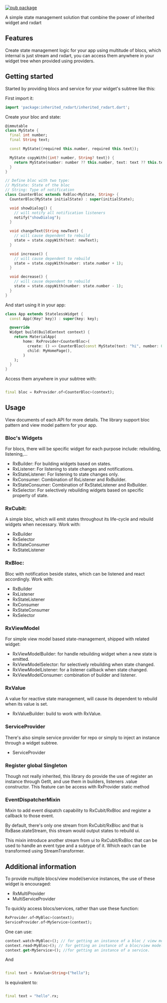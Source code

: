 <!-- 
This README describes the package. If you publish this package to pub.dev,
this README's contents appear on the landing page for your package.

For information about how to write a good package README, see the guide for
[writing package pages](https://dart.dev/guides/libraries/writing-package-pages). 

For general information about developing packages, see the Dart guide for
[creating packages](https://dart.dev/guides/libraries/create-library-packages)
and the Flutter guide for
[developing packages and plugins](https://flutter.dev/developing-packages). 
-->

[![pub package](https://img.shields.io/pub/v/inherited_rxdart?color=green&include_prereleases&style=plastic)](https://pub.dev/packages/inherited_rxdart)

A simple state management solution that combine the power of inherited widget and rxdart

## Features

Create state management logic for your app using multitude of blocs, which internal is just stream
and rxdart, you can access them anywhere in your widget tree when provided using providers.

## Getting started

Started by providing blocs and service for your widget's subtree like this:

First import it:

```dart
import 'package:inherited_rxdart/inherited_rxdart.dart';
```

Create your bloc and state:

```dart
@immutable
class MyState {
  final int number;
  final String text;

  const MyState({required this.number, required this.text});

  MyState copyWith({int? number, String? text}) {
    return MyState(number: number ?? this.number, text: text ?? this.text);
  }
}

// Define bloc with two type:
// MyState: State of the bloc
// String: Type of notification
class CounterBloc extends RxBloc<MyState, String> {
  CounterBloc(MyState initialState) : super(initialState);

  void showDialog() {
    // will notify all notification listeners
    notify("showDialog");
  }

  void changeText(String newText) {
    // will cause dependent to rebuild
    state = state.copyWith(text: newText);
  }

  void increase() {
    // will cause dependent to rebuild
    state = state.copyWith(number: state.number + 1);
  }

  void decrease() {
    // will cause dependent to rebuild
    state = state.copyWith(number: state.number - 1);
  }
}
```

And start using it in your app:

```dart
class App extends StatelessWidget {
  const App({Key? key}) : super(key: key);

  @override
  Widget build(BuildContext context) {
    return MaterialApp(
        home: RxProvider<CounterBloc>(
          create: () => CounterBloc(const MyState(text: "hi", number: 0)),
          child: MyHomePage(),
        )
    );
  }
}
```

Access them anywhere in your subtree with:

```dart

final bloc = RxProvider.of<CounterBloc>(context);
```

## Usage

View documents of each API for more details. The library support bloc pattern and view model pattern
for your app.

### Bloc's Widgets

For blocs, there will be specific widget for each purpose include: rebuilding, listening,...

- RxBuilder: For building widgets based on states.
- RxListener: For listening to state changes and notifications.
- RxStateListener: For listening to state changes only.
- RxConsumer: Combination of RxListener and RxBuilder.
- RxStateConsumer: Combination of RxStateListener and RxBuilder.
- RxSelector: For selectively rebuilding widgets based on specific property of state.

### RxCubit:

A simple bloc, which will emit states throughout its life-cycle and rebuild widgets when necessary.
Work with:

- RxBuilder
- RxSelector
- RxStateConsumer
- RxStateListener

### RxBloc:

Bloc with notification beside states, which can be listened and react accordingly. Work with:

- RxBuilder
- RxListener
- RxStateListener
- RxConsumer
- RxStateConsumer
- RxSelector

### RxViewModel

For simple view model based state-management, shipped with related widget:

- RxViewModelBuilder: for handle rebuilding widget when a new state is emitted.
- RxViewModelSelector: for selectively rebuilding when state changed.
- RxViewModelListener: for a listener callback when state changed.
- RxViewModelConsumer: combination of builder and listener.

### RxValue

A value for reactive state management, will cause its dependent to rebuild when its value is set.

- RxValueBuilder: build to work with RxValue.

### ServiceProvider

There's also simple service provider for repo or simply to inject an instance through a
widget subtree.

- ServiceProvider

### Register global Singleton

Though not really inherited, this library do provide the use of register an instance through GetIt,
and use them in builders, listeners .value constructor. This feature can be access with RxProvider static method

### EventDispatcherMixin

Mixin to add event dispatch capability to RxCubit/RxBloc and register
a callback to those event.

By default, there's only one stream from RxCubit/RxBloc and that is
RxBase.stateStream, this stream would output states to rebuild ui.

This mixin introduce another stream from ui to RxCubit/RxBloc that can
be used to handle an event type and a subtype of it. Which each can be
transformed using StreamTransformer.

## Additional information

To provide multiple blocs/view model/service instances, the use of these widget is encouraged:

- RxMultiProvider
- MultiServiceProvider

To quickly access blocs/services, rather than use these function:

```dart
RxProvider.of<MyBloc>(context);
ServiceProvider.of<MyService>(context);
```

One can use:

```dart
context.watch<MyBloc>(); // for getting an instance of a bloc / view model and subscribe to it's changes.
context.read<MyBloc>(); // for getting an instance of a bloc/view model
context.get<MyService>(); //for getting an instance of a service. 
```

And

```dart

final text = RxValue<String>("hello");
```

Is equivalent to:

```dart

final text = "hello".rx;
```
